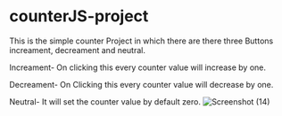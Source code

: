 # counterJS-project
This is the simple counter Project in which there are there three Buttons increament, decreament and neutral.

Increament- On clicking this every counter value will increase by one.

Decreament- On Clicking this every counter value will decrease by one.

Neutral- It will set the counter value by default zero.
![Screenshot (14)](https://user-images.githubusercontent.com/79357098/175978118-f26271a3-750d-4f30-85dc-142d0d60b733.png)
